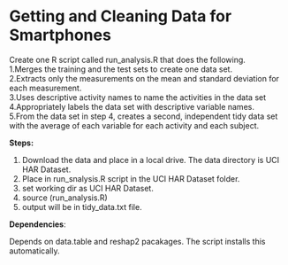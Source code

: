 **Getting and Cleaning Data for Smartphones**
========================================================
Create one R script called run_analysis.R that does the following.  
1.Merges the training and the test sets to create one data set.  
2.Extracts only the measurements on the mean and standard deviation for each measurement.   
3.Uses descriptive activity names to name the activities in the data set  
4.Appropriately labels the data set with descriptive variable names.   
5.From the data set in step 4, creates a second, independent tidy data set with the average of each variable for each activity and each subject.  

**Steps:**   
1. Download the data and place in a local drive. The data directory is UCI HAR Dataset.  
2. Place in run_snalysis.R script in the UCI HAR Dataset folder.  
3. set working dir as UCI HAR Dataset.    
4. source (run_analysis.R)  
5. output will be in tidy_data.txt file.   

**Dependencies**:    

Depends on data.table and reshap2 pacakages. The script installs this automatically.   
